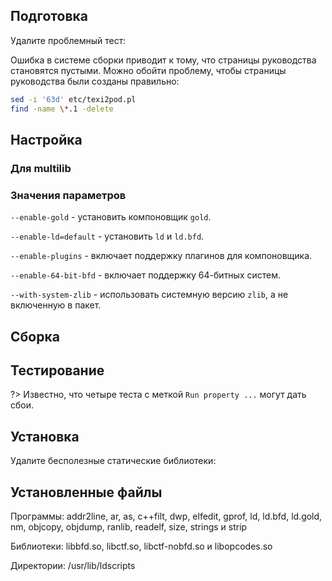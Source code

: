 <pkg :name="'binutils'" instsize showsbu2></pkg>

## Подготовка

Удалите проблемный тест:

<package-script :package="'binutils'" :type="'prepare'"></package-script>

<!-- temp solution TODO: Remove in next versions -->
Ошибка в системе сборки приводит к тому, что страницы руководства становятся пустыми. Можно обойти проблему, чтобы страницы руководства были созданы правильно:

```bash
sed -i '63d' etc/texi2pod.pl
find -name \*.1 -delete
```

## Настройка

<package-script :package="'binutils'" :type="'configure'"></package-script>

### Для multilib

<package-script :package="'binutils'" :type="'multi_configure'"></package-script>

### Значения параметров

`--enable-gold` - установить компоновщик `gold`.

`--enable-ld=default` - установить `ld` и `ld.bfd`.

`--enable-plugins` - включает поддержку плагинов для компоновщика.

`--enable-64-bit-bfd` - включает поддержку 64-битных систем.

`--with-system-zlib` - использовать системную версию `zlib`, а не включенную в пакет.

## Сборка

<package-script :package="'binutils'" :type="'build'"></package-script>

## Тестирование

<package-script :package="'binutils'" :type="'test'"></package-script>

?> Известно, что четыре теста с меткой `Run property ...` могут дать сбои.

## Установка

<package-script :package="'binutils'" :type="'install'"></package-script>

Удалите бесполезные статические библиотеки:

<package-script :package="'binutils'" :type="'postinstall'"></package-script>

## Установленные файлы

Программы: addr2line, ar, as, c++filt, dwp, elfedit, gprof, ld, ld.bfd, ld.gold, nm, objcopy, objdump, ranlib, readelf, size, strings и strip

Библиотеки: libbfd.so, libctf.so, libctf-nobfd.so и libopcodes.so

Директории: /usr/lib/ldscripts

<script>
	new Vue({ el: '#main' })
</script>
